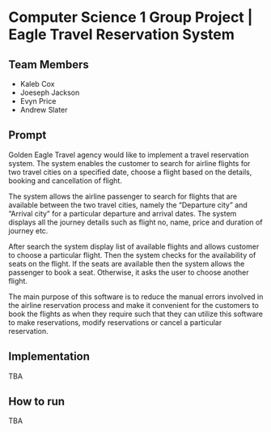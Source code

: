 # Computer Science 1 Group Project | Eagle Travel Reservation System

## Team Members
* Kaleb Cox
* Joeseph Jackson
* Evyn Price
* Andrew Slater

## Prompt
Golden Eagle Travel agency would like to implement a travel reservation system. The system enables the customer to search for airline flights for two travel cities on a specified date, choose a flight based on the details, booking and cancellation of flight.

The system allows the airline passenger to search for flights that are available between the two travel cities, namely the “Departure city” and “Arrival city” for a particular departure and arrival dates. The system displays all the journey details such as flight no, name, price and duration of journey etc.

After search the system display list of available flights and allows customer to choose a particular flight. Then the system checks for the availability of seats on the flight. If the seats are available then the system allows the passenger to book a seat. Otherwise, it asks the user to choose another flight.

The main purpose of this software is to reduce the manual errors involved in the airline reservation process and make it convenient for the customers to book the flights as when they require such that they can utilize this software to make reservations, modify reservations or cancel a particular reservation.

## Implementation
TBA

## How to run
TBA
